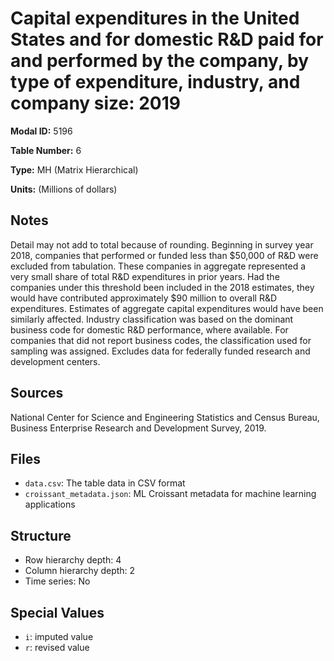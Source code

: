 # Capital expenditures in the United States and for domestic R&D paid for and performed by the company, by type of expenditure, industry, and company size: 2019

**Modal ID:** 5196

**Table Number:** 6

**Type:** MH (Matrix Hierarchical)

**Units:** (Millions of dollars)

## Notes

Detail may not add to total because of rounding. Beginning in survey year 2018, companies that performed or funded less than $50,000 of R&D were excluded from tabulation. These companies in aggregate represented a very small share of total R&D expenditures in prior years. Had the companies under this threshold been included in the 2018 estimates, they would have contributed approximately $90 million to overall R&D expenditures. Estimates of aggregate capital expenditures would have been similarly affected. Industry classification was based on the dominant business code for domestic R&D performance, where available. For companies that did not report business codes, the classification used for sampling was assigned. Excludes data for federally funded research and development centers.

## Sources

National Center for Science and Engineering Statistics and Census Bureau, Business Enterprise Research and Development Survey, 2019.

## Files

- `data.csv`: The table data in CSV format
- `croissant_metadata.json`: ML Croissant metadata for machine learning applications

## Structure

- Row hierarchy depth: 4
- Column hierarchy depth: 2
- Time series: No

## Special Values

- `i`: imputed value
- `r`: revised value
